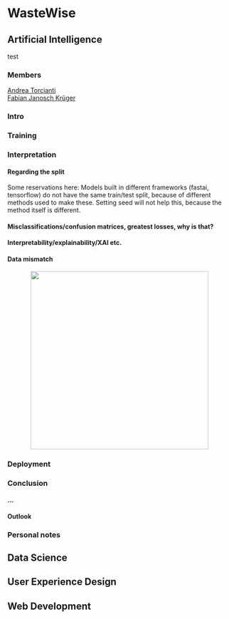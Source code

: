 # WasteWise

<!---
Hey everyone! Just some short notes.
By commenting out text, it will not be rendered in markdown.
To make a comment in markdown just surround your text using this: <!--- --->

<!---
You can find a very nice markdown resource following this link: https://www.markdown-cheatsheet.com/
 --->


<!---
I suggest that we first make a shared section of the blog post right here in which we describe the idea, the app and the project in some detail. At least more detail than in the README.
Afterwards, I suggest that each track writes one section.
--->


<!--- all tracks and names of members are sorted alphabetically --->

## Artificial Intelligence

test 

<!--- @Andrea: Please pull, then work and commit, then push frequently! 
Since we're on the same branch now, not doing this will lead to disaster^^ --->

### Members
[Andrea Torcianti](https://github.com/trc729)\
[Fabian Janosch Krüger](https://github.com/fabianjkrueger)

### Intro
<!--- to be written by Fabian ; remove this comment later on, just helpful while writing--->

### Training
<!--- to be written by Andrea --->

### Interpretation
<!--- both write here --->

#### Regarding the split
Some reservations here: Models built in different frameworks (fastai, tensorflow) do not have the same train/test split, because of different methods used to make these. Setting seed will not help this, because the method itself is different.


#### Misclassifications/confusion matrices, greatest losses, why is that?


#### Interpretability/explainability/XAI etc.


#### Data mismatch

<p align = "center">
<img src = "images_blog/WasteWise_Bernie_Crowdsource.png" width = "400">
</p>


### Deployment
<!--- to be written by Fabian --->


### Conclusion
<!--- both write here --->

#### ...

#### Outlook


### Personal notes
<!--- both write here --->


## Data Science

## User Experience Design

## Web Development

